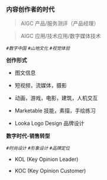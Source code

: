 
### 内容创作者的时代

> AIGC 产品/服务测评（产品经理）

> AIGC 应用/技术应用/数字媒体技术

*`#数字中国` `#山地文化` `#视觉体验`*

**创作形式**

- 图文信息

- 短视频，流媒体，摄影

- 动画，游戏，电影，建筑，人机交互

- Marketable 技能，素描，手绘练习

- Looka Logo Design 品牌设计

**数字时代-销售转型**

*`#时尚设计`  `#形象设计`  `#品牌定位`*

- KOL (Key Opinion Leader)

- KOC (Key Opinion Customer)





